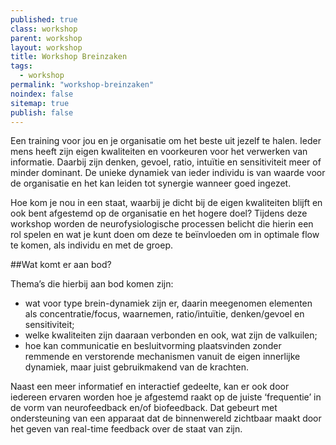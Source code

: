 ```yaml
---
published: true
class: workshop
parent: workshop
layout: workshop
title: Workshop Breinzaken
tags: 
  - workshop
permalink: "workshop-breinzaken"
noindex: false
sitemap: true
publish: false
---
```


Een training voor jou en je organisatie om het beste uit jezelf te halen. Ieder mens heeft zijn eigen kwaliteiten en voorkeuren voor het verwerken van informatie. Daarbij zijn denken, gevoel, ratio, intuïtie en sensitiviteit meer of minder dominant. De unieke dynamiek van ieder individu is van waarde voor de organisatie en het kan leiden tot synergie wanneer goed ingezet.

Hoe kom je nou in een staat, waarbij je dicht bij de eigen kwaliteiten blijft en ook bent afgestemd op de organisatie en het hogere doel? Tijdens deze workshop worden de neurofysiologische processen belicht die hierin een rol spelen en wat je kunt doen om deze te beïnvloeden om in optimale flow te komen, als individu en met de groep.

##Wat komt er aan bod?

Thema’s die hierbij aan bod komen zijn:

* wat voor type brein-dynamiek zijn er, daarin meegenomen elementen als concentratie/focus, waarnemen, ratio/intuïtie, denken/gevoel en sensitiviteit;
* welke kwaliteiten zijn daaraan verbonden en ook, wat zijn de valkuilen;
* hoe kan communicatie en besluitvorming plaatsvinden zonder remmende en verstorende mechanismen vanuit de eigen innerlijke dynamiek, maar juist gebruikmakend van de krachten.

Naast een meer informatief en interactief gedeelte, kan er ook door iedereen ervaren worden hoe je afgestemd raakt op de juiste ‘frequentie’ in de vorm van neurofeedback en/of biofeedback. Dat gebeurt met ondersteuning van een apparaat dat de binnenwereld zichtbaar maakt door het geven van real-time feedback over de staat van zijn.

